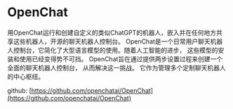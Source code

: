 # OpenChat

用OpenChat运行和创建自定义的类似ChatGPT的机器人，嵌入并在任何地方共享这些机器人，开源的聊天机器人控制台。
OpenChat是一个日常用户聊天机器人控制台，它简化了大型语言模型的使用。随着人工智能的进步，
这些模型的安装和使用已经变得势不可挡。
OpenChat旨在通过提供两步设置过程来创建一个全面的聊天机器人控制台，
从而解决这一挑战。 它作为管理多个定制聊天机器人的中心枢纽。

github: [https://github.com/openchatai/OpenChat](https://github.com/openchatai/OpenChat)